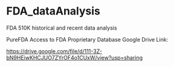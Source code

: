 # FDA_dataAnalysis
FDA 510K historical and recent data analysis

PureFDA Access to FDA Proprietary Database Google Drive Link:

  https://drive.google.com/file/d/111-3Z-bN9HEiwKHCJUO7ZYrOF4o1CUxW/view?usp=sharing
